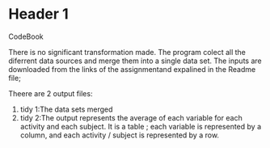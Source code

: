 Header 1
========
CodeBook

There is no significant transformation made. 
The program colect all the diferrent data sources and merge them into a single data set.
The inputs are  downloaded from the links of the assignmentand expalined in the Readme file;

Theere are 2 output files:

1) tidy 1:The data sets merged
2) tidy 2:The output represents the average of each variable for each activity and each subject. It is a table ; each variable is represented by a column, and each activity / subject is represented by a row.

